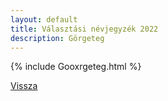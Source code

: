 ```yaml
---
layout: default
title: Választási névjegyzék 2022
description: Görgeteg
---
```


{% include Gooxrgeteg.html %}

[Vissza](./)